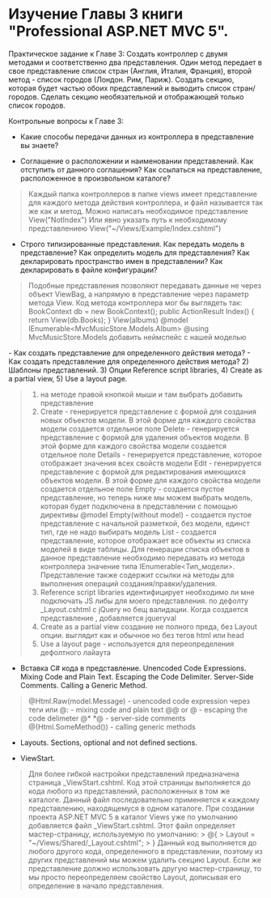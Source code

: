 # Изучение Главы 3 книги "Professional ASP.NET MVC 5".

Практическое задание к Главе 3: Создать контроллер с двумя методами и соответственно два представления. Один метод передает в свое представление список стран (Англия, Италия, Франция), второй метод - список городов (Лондон. Рим, Париж). Создать секцию, которая будет частью обоих представлений и выводить список стран/городов. Сделать секцию необязательной и отображающей только список городов.

Контрольные вопросы к Главе 3:
- Какие способы передачи данных из контроллера в представление вы знаете?
> 
- Соглашение о расположении и наименовании представлений. Как отступить от данного соглашения? Как ссылаться на представление, расположенное в произвольном каталоге?
> Каждый папка контроллеров в папке views имеет представление для каждого метода действия контроллера, и файл называется так же как и метод. 
> Можно написать необходимое представление View("NotIndex")
> Или явно указать путь к необходимому представлениею View("~/Views/Example/Index.cshtml")
- Строго типизированные представления. Как передать модель в представление? Как определить модель для представления? Как декларировать пространство имен в представлении? Как декларировать в файле конфигурации?
>  Подобные представления позволяют передавать данные не через объект ViewBag, а напрямую в представление через параметр метода View. Код метода контроллера мог бы выглядеть так:
BookContext db = new BookContext();
public ActionResult Index()
{
    return View(db.Books);
}
> View(albums)
> @model IEnumerable<MvcMusicStore.Models.Album>
> @using MvcMusicStore.Models
> добавить неймспейс с нашей моделью
<add namespace="MvcMusicStore.Models">
- Как создать представление для определенного действия метода?
- Как создать представление для определенного действия метода? 2) Шаблоны представлений. 3) Опции Reference script libraries, 4) Create as a partial view, 5) Use a layout page.
    
> 1) на методе правой кнопкой мыши и там выбрать добавить представление 
> 2) Create - генерируется представление с формой для создания новых объектов модели. В этой форме для каждого свойства модели создается отдельное поле
    Delete - генерируется представление с формой для удаления объектов модели. В этой форме для каждого свойства модели создается отдельное поле
    Details - генерируется представление, которое отображает значения всех свойств модели
    Edit - генерируется представление с формой для редактирования имеющихся объектов модели. В этой форме для каждого свойства модели создается отдельное поле
    Empty - создается пустое представление, но теперь ниже мы можем выбрать модель, которая будет подключена в представлении с помощью директивы @model
    Empty(without model) - создается пустое представление с начальной разметкой, без модели, единст тип, где не надо выбирать модель
    List - создается представление, которое отображает все объекты из списка моделей в виде таблицы. Для генерации списка объектов в данное представление необходимо передавать из метода контроллера значение типа IEnumerable<Тип_модели>. Представление также содержит ссылки на методы для выполнения операций создания/правки/удаления.
> 3) Reference script libraries идентифицирует необходимо ли мне подключать JS либы для моего представления. по дефолту _Layout.cshtml с jQuery но бещ валидации. Когда создается представление , добавляется jqueryval
> 4) Create as a partial view создание не полного преда, без Layout опции. выглядит как и обычное но без тегов html или head
> 5) Use a layout page - используется для переопределения дефолтного лайаута 

- Вставка C# кода в представление. Unencoded Code Expressions. Mixing Code and Plain Text. Escaping the Code Delimiter. Server-Side Comments. Calling a Generic Method.
> <span>@Html.Raw(model.Message)</span> - unencoded code expression
> через теги <text> или @: - mixing code and plain text
> @@ or &#64;  - escaping the code delimeter
> @* *@ - server-side comments
> @(Html.SomeMethod<Type>()) - calling generic methods
- Layouts. Sections, optional and not defined sections.
> 
- ViewStart.
> Для более гибкой настройки представлений предназначена страница _ViewStart.cshtml. Код этой страницы выполняется до кода любого из представлений, расположенных в том же каталоге. Данный файл последовательно применяется к каждому представлению, находящемуся в одном каталоге.
> При создании проекта ASP.NET MVC 5 в каталог Views уже по умолчанию добавляется файл _ViewStart.cshtml. Этот файл определяет мастер-страницу, используемую по умолчанию:
    > @{
    >     Layout = "~/Views/Shared/_Layout.cshtml";
    > }
> Данный код выполняется до любого другого кода, определенного в представлении, поэтому из других представлений мы можем удалить секцию Layout. Если же представление должно использовать другую мастер-страницу, то мы просто переопределяем свойство Layout, дописывая его определение в начало представления.
